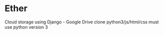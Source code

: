 # Ether
Cloud storage using Django - Google Drive clone
python3/js/html/css
must use python version 3
